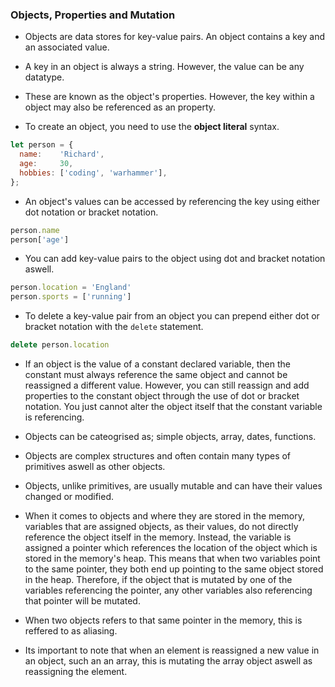 ### Objects, Properties and Mutation 

* Objects are data stores for key-value pairs. An object contains a key and an associated value.

* A key in an object is always a string. However, the value can be any datatype. 

* These are known as the object's properties. However, the key within a object may also be referenced as an property.

* To create an object, you need to use the **object literal** syntax.

```js
let person = {
  name:    'Richard',
  age:     30,
  hobbies: ['coding', 'warhammer'],
};
```

* An object's values can be accessed by referencing the key using either dot notation or bracket notation.

```js
person.name
person['age']
```

* You can add key-value pairs to the object using dot and bracket notation aswell.

```js
person.location = 'England'
person.sports = ['running']
```

* To delete a key-value pair from an object you can prepend either dot or bracket notation with the `delete` statement. 

```js
delete person.location
```

* If an object is the value of a constant declared variable, then the constant must always reference the same object and cannot be reassigned a different value. However, you can still reassign and add properties to the constant object through the use of dot or bracket notation. You just cannot alter the object itself that the constant variable is referencing. 

* Objects can be cateogrised as; simple objects, array, dates, functions. 

* Objects are complex structures and often contain many types of primitives aswell as other objects. 

* Objects, unlike primitives, are usually mutable and can have their values changed or modified. 

* When it comes to objects and where they are stored in the memory, variables that are assigned objects, as their values, do not directly reference the object itself in the memory. Instead, the variable is assigned a pointer which references the location of the object which is stored in the memory's heap. This means that when two variables point to the same pointer, they both end up pointing to the same object stored in the heap. Therefore, if the object that is mutated by one of the variables referencing the pointer, any other variables also referencing that pointer will be mutated. 

* When two objects refers to that same pointer in the memory, this is reffered to as aliasing. 

* Its important to note that when an element is reassigned a new value in an object, such an an array, this is mutating the array object aswell as reassigning the element.